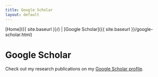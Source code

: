 ```yaml
---
title: Google Scholar
layout: default
---
```


[Home]({{ site.baseurl }}/) | [Google Scholar]({{ site.baseurl }}/google-scholar.html)

# Google Scholar

Check out my research publications on my [Google Scholar profile](https://scholar.google.com/citations?user=6jxHQMIAAAAJ&hl=en).
